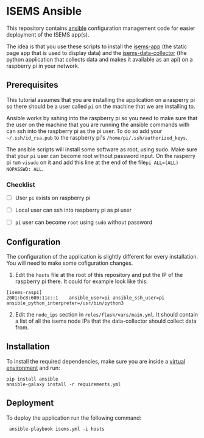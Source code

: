 # ISEMS Ansible

This repository contains [ansible](https://www.ansible.com) configuration management code for easier deployment of the ISEMS app(s).

The idea is that you use these scripts to install the [isems-app](https://github.com/isems/isems-app) (the static page app that is used to display data) and the [isems-data-collector](https://github.com/isems/isems-data-collector) (the python application that collects data and makes it available as an api) on a raspberry pi in your network.

## Prerequisites
This tutorial assumes that you are installing the application on a rasperry pi so there should be a user called `pi` on the machine that we are installing to.

Ansible works by sshing into the raspberry pi so you need to make sure that the user on the machine that you are running the ansible commands with can ssh into the raspberry pi as the pi user. To do so add your `~/.ssh/id_rsa.pub` to the raspberry pi's `/home/pi/.ssh/authorized_keys`.

The ansible scripts will install some software as root, using sudo. Make sure that your `pi` user can become root without password input. On the rasperry pi run `visudo` on it and add this line at the end of the file`pi ALL=(ALL) NOPASSWD: ALL`.


### Checklist
- [ ] User `pi` exists on raspberry pi
- [ ] Local user can ssh into raspberry pi as pi user
- [ ] `pi` user can become `root` using `sudo` without password


## Configuration
The configuration of the application is slightly different for every installation. You will need to make some cofiguration changes.

1. Edit the `hosts` file at the root of this repository and put the IP of the raspberry pi there. It could for example look like this:
```
[isems-raspi]
2001:bc8:600:11c::1    ansible_user=pi ansible_ssh_user=pi ansible_python_interpreter=/usr/bin/python3
```
2. Edit the `node_ips` section in `roles/flask/vars/main.yml`. It should contain a list of all the isems node IPs that the data-collector should collect data from. 


## Installation
To install the required dependencies, make sure you are inside a [virtual environment](https://realpython.com/python-virtual-environments-a-primer/) and run: 
```
pip install ansible
ansible-galaxy install -r requirements.yml
```


## Deployment
To deploy the application run the following command:
```
 ansible-playbook isems.yml -i hosts
```
